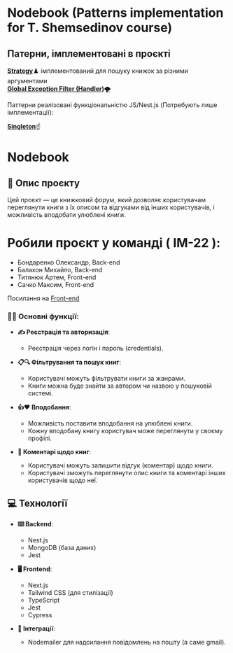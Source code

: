 # Nodebook (Patterns implementation for T. Shemsedinov course)

## Патерни, імплементовані в проєкті

[**Strategy**](./docs/strategy-pattern.md)♟️ імплементований для пошуку книжок за різними аргументами\
[**Global Exception Filter (Handler)**](./docs/global-exception-filter-pattern.md)🌪️

Паттерни реалізовані функціональністю JS/Nest.js (Потребують лише імплементації):

[**Singleton**](./docs/singleton-pattern.md)☝️

# Nodebook

## 📝 Опис проєкту

Цей проєкт — це книжковий форум, який дозволяє користувачам переглянути книги з їх описом та відгуками від інших користувачів, і можливість вподобати улюблені книги.

# Робили проєкт у команді ( ІМ-22 ):

- Бондаренко Олександр, Back-end
- Балахон Михайло, Back-end
- Титянюк Артем, Front-end
- Сачко Максим, Front-end

Посилання на [Front-end](https://github.com/tytianiuk/nodebook-web)

### 👨‍💻 Основні функції:

- **✍️ Реєстрація та авторизація**:

  - Реєстрація через логін і пароль (credentials).

- **📋🔍 Фільтрування та пошук книг**:

  - Користувачі можуть фільтрувати книги за жанрами.
  - Книги можна буде знайти за автором чи назвою у пошуковій системі.

- **👍❤️ Вподобання**:
  - Можливість поставити вподобання на улюблені книги.
  - Кожну вподобану книгу користувач може переглянути у своєму профілі.
- **💬 Коментарі щодо книг**:
  - Користувачі можуть залишити відгук (коментар) щодо книги.
  - Користувачі зможуть переглянути опис книги та коментарі інших користувачів щодо неї.

## 💻 Технології

- **⌨️ Backend**:

  - Nest.js
  - MongoDB (база даних)
  - Jest

- **🖥 Frontend**:

  - Next.js
  - Tailwind CSS (для стилізації)
  - TypeScript
  - Jest
  - Cypress

- **🤖 Інтеграції**:
  - Nodemailer для надсилання повідомлень на пошту (а саме gmail).

